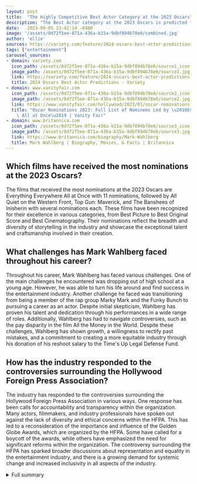 ```yaml
---
layout: post
title:  "The Highly Competitive Best Actor Category at the 2023 Oscars"
description: "The Best Actor category at the 2023 Oscars is predicted to be highly competitive, with numerous talented contenders vying for a spot."
date:   2023-09-05 23:42:14 -0400
image: '/assets/0d72f5ee-871a-436a-b15a-9dbf894b78e6/combined.jpg'
author: 'ellie'
sources: https://variety.com/feature/2024-oscars-best-actor-predictions-1235678120/ https://www.vanityfair.com/hollywood/2023/01/oscar-nominations-2023-list-awards-insider https://www.britannica.com/biography/Mark-Wahlberg https://ew.com/awards/oscars/2023-oscars-heat-index-awards-contenders/ https://ew.com/awards/oscars/2023-oscars-heat-index-awards-contenders/ https://www.oscars.org/oscars/ceremonies/2023
tags: ["entertainment"]
carousel_sources:
- domain: variety.com
  icon_path: /assets/0d72f5ee-871a-436a-b15a-9dbf894b78e6/source1_icon.jpg
  image_path: /assets/0d72f5ee-871a-436a-b15a-9dbf894b78e6/source1.jpg
  link: https://variety.com/feature/2024-oscars-best-actor-predictions-1235678120/
  title: 2024 Oscars Best Actor Predictions - Variety
- domain: www.vanityfair.com
  icon_path: /assets/0d72f5ee-871a-436a-b15a-9dbf894b78e6/source2_icon.jpg
  image_path: /assets/0d72f5ee-871a-436a-b15a-9dbf894b78e6/source2.jpg
  link: https://www.vanityfair.com/hollywood/2023/01/oscar-nominations-2023-list-awards-insider
  title: "Oscar Nominations 2023: Full List of Nominees Led by \u2018Everything Everywhere\
    \ All at Once\u2019 | Vanity Fair"
- domain: www.britannica.com
  icon_path: /assets/0d72f5ee-871a-436a-b15a-9dbf894b78e6/source3_icon.jpg
  image_path: /assets/0d72f5ee-871a-436a-b15a-9dbf894b78e6/source3.jpg
  link: https://www.britannica.com/biography/Mark-Wahlberg
  title: Mark Wahlberg | Biography, Movies, & Facts | Britannica
---
```


## Which films have received the most nominations at the 2023 Oscars?
The films that received the most nominations at the 2023 Oscars are Everything Everywhere All at Once with 11 nominations, followed by All Quiet on the Western Front, Top Gun: Maverick, and The Banshees of Inisherin with several nominations each. These films have been recognized for their excellence in various categories, from Best Picture to Best Original Score and Best Cinematography. Their nominations reflect the breadth and diversity of storytelling in the industry and showcase the exceptional talent and craftsmanship involved in their creation.

## What challenges has Mark Wahlberg faced throughout his career?
Throughout his career, Mark Wahlberg has faced various challenges. One of the main challenges he encountered was dropping out of high school at a young age. However, he was able to turn his life around and find success in the entertainment industry. Another challenge he faced was transitioning from being a member of the rap group Marky Mark and the Funky Bunch to pursuing a career as an actor. Despite initial skepticism, Wahlberg has proven his talent and dedication through his performances in a wide range of roles. Additionally, Wahlberg has had to navigate controversies, such as the pay disparity in the film All the Money in the World. Despite these challenges, Wahlberg has shown growth, a willingness to rectify past mistakes, and a commitment to creating a more equitable industry through his donation of his reshoot salary to the Time's Up Legal Defense Fund.

## How has the industry responded to the controversies surrounding the Hollywood Foreign Press Association?
The industry has responded to the controversies surrounding the Hollywood Foreign Press Association in various ways. One response has been calls for accountability and transparency within the organization. Many actors, filmmakers, and industry professionals have spoken out against the lack of diversity and ethical concerns within the HFPA. This has led to a reconsideration of the importance and influence of the Golden Globe Awards, which are organized by the HFPA. Some have called for a boycott of the awards, while others have emphasized the need for significant reforms within the organization. The controversy surrounding the HFPA has sparked broader discussions about representation and equality in the entertainment industry, and there is a growing demand for systemic change and increased inclusivity in all aspects of the industry.


<details>
        <summary>Full summary</summary>
<p>The Best Actor category at the 2023 Oscars is predicted to be highly competitive, with numerous talented contenders vying for a spot.</p>
<p>From the main source, Cillian Murphy and Leonardo DiCaprio have emerged as strong bets for Best Actor. Their exceptional performances have captivated audiences and critics alike.</p>
<p>Colman Domingo and Paul Giamatti have also delivered transformative performances, showcasing their immense talent and versatility.</p>
<p>Andrew Scott and Austin Butler have impressed with their outstanding work, leaving a lasting impact on the audiences and the industry.</p>
<p>Barry Keoghan, Adam Driver, Bradley Cooper, Jeffrey Wright, and Jamie Foxx are also expected to generate buzz with their remarkable performances.</p>
<p>The competition for Best Actor is certainly fierce, with each contender bringing their unique charm and skill to the screen.</p>
<p>From the extra sources, it is evident that the film Everything Everywhere All at Once has made a significant impact on the Oscar nominations. It leads with 11 total nominations, proving its excellence in various categories.</p>
<p>Michelle Yeoh and Ke Huy Quan have been nominated for their roles in Everything Everywhere All at Once, showcasing their exceptional talent and contribution to the film.</p>
<p>Jamie Lee Curtis and Stephanie Hsu have also been nominated for Best Supporting Actress for their remarkable performances in Everything Everywhere All at Once, adding to the film's acclaim.</p>
<p>Austin Butler and Brendan Fraser are contenders for Best Actor, displaying their range and ability to portray complex characters.</p>
<p>Angela Bassett has been nominated for Best Supporting Actress for her role in Black Panther: Wakanda Forever, demonstrating her exceptional talent and presence on screen.</p>
<p>The Banshees of Inisherin, Tár, and Women Talking are among the films nominated for Best Picture, highlighting their artistic and storytelling excellence.</p>
<p>Daniel Kwan and Daniel Scheinert have received a nomination for Best Director for Everything Everywhere All at Once, recognizing their exceptional vision and storytelling abilities.</p>
<p>The Fabelmans, Triangle of Sadness, and Everything Everywhere All at Once have been nominated for Best Original Screenplay, showcasing their unique and captivating storytelling.</p>
<p>All Quiet on the Western Front, Glass Onion: A Knives Out Mystery, and Top Gun: Maverick are among the films nominated for Best Adapted Screenplay, highlighting their ability to bring compelling stories to the screen.</p>
<p>Black Panther: Wakanda Forever and Top Gun: Maverick have been nominated for Best Original Song, with their impactful and memorable music.</p>
<p>All Quiet on the Western Front, Elvis, and Tár have been nominated for Best Cinematography, showcasing the stunning visuals captured in these films.</p>
<p>Top Gun: Maverick, The Banshees of Inisherin, and Everything Everywhere All at Once have been nominated for Best Editing, recognizing the masterful work of the editors in shaping these films.</p>
<p>All Quiet on the Western Front, Avatar: The Way of Water, and Top Gun: Maverick are nominated for Best Sound, highlighting the immersive sound design and mixing in these films.</p>
<p>The Whale has been nominated for Best Makeup and Hairstyling, showcasing the exceptional artistry and creativity in transforming actors.</p>
<p>The Batman, Avatar: The Way of Water, and Top Gun: Maverick have been nominated for Best Visual Effects, demonstrating their groundbreaking and seamless integration of special effects.</p>
<p>Elvis, The Whale, and All Quiet on the Western Front have been nominated for Best Production Design, recognizing the intricate and captivating sets.</p>
<p>Black Panther: Wakanda Forever, Everything Everywhere All at Once, and Mary Zophres have been nominated for Best Costume Design, showcasing the stunning and impactful costumes.</p>
<p>Everything Everywhere All at Once, The Banshees of Inisherin, and The Whale have been nominated for Best Original Score, highlighting the exceptional musical composition and arrangement.</p>
<p>All Quiet on the Western Front, The Elephant Whisperers, and Haulout have been nominated for Best Documentary Short, recognizing their powerful and informative storytelling.</p>
<p>The intense competition and diverse range of talent in this year's Oscars make it a thrilling and highly anticipated event. The nominees have showcased their exceptional skills and dedication to their craft, leaving a lasting impact on the audience and the industry. It will be exciting to see who will emerge victorious in each category, as the competition is fierce and the talent is extraordinary.</p>
<p>With the fall festival circuit concluded, the awards season is in full swing. The whispers of awards greatness have echoed through the industry, from the prestigious film festivals of Telluride, Venice, and Toronto to the controversies surrounding the Hollywood Foreign Press Association. The all-important guilds play a crucial role in shaping the awards conversation, as major players drive their stakes deeper into prime real estate.</p>
<p>But who has the potential to go the distance? Who is all talk and no substance? As the hunt continues through to the Oscars, speculation is rampant on the contenders and underdogs who may surprise us all.</p>
<p>Mark Wahlberg's career and personal life have been a journey of ups and downs. From his early days as a member of the rap group Marky Mark and the Funky Bunch, to his successful career as an actor, Wahlberg has faced obstacles and challenges. Dropping out of high school at a young age, he turned his life around and found success in the entertainment industry.</p>
<p>Wahlberg's talent and dedication have been evident in his wide range of roles, from dramatic performances in films like Boogie Nights and The Fighter to comedic roles in movies like Ted and Daddy's Home. He has consistently delivered memorable performances and earned critical acclaim.</p>
<p>In addition to his acting career, Wahlberg has also made a mark as a producer, contributing to successful TV series like Entourage and Wahlburgers.</p>
<p>While Wahlberg's journey has not been without controversy, with issues like the pay disparity in All the Money in the World, he has shown growth and a willingness to rectify past mistakes. His donation of his reshoot salary to the Time's Up Legal Defense Fund demonstrates his commitment to creating a more equitable industry.</p>
<p>As Wahlberg continues to take on new projects, including the upcoming film Uncharted, his talent and versatility are sure to keep audiences captivated.</p>
<p>The Oscars 2023 nominations have brought attention to a diverse range of films and talent. From high-profile contenders like Everything Everywhere All at Once and Black Panther: Wakanda Forever to smaller independent films like The Banshees of Inisherin and Tár, the nominations reflect the breadth of storytelling in the industry.</p>
<p>As the awards season progresses, anticipation builds for the Oscars ceremony, where the best of the best will be celebrated and honored for their contributions to the world of cinema. The competition is fierce, and the stakes are high. Who will take home the coveted golden statuettes? Only time will tell, but one thing is certain – the journey to the Oscars is an exciting and exhilarating ride.</p>
</details>